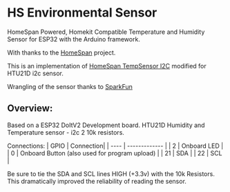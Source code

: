 # HS Environmental Sensor
HomeSpan Powered, Homekit Compatible Temperature and Humidity Sensor for ESP32 with the Arduino framework.

With thanks to the [HomeSpan](https://github.com/HomeSpan) project.


This is an implementation of [HomeSpan TempSensor I2C](https://github.com/HomeSpan/TempSensorI2C) modified for HTU21D i2c sensor.

Wrangling of the sensor thanks to [SparkFun](https://github.com/sparkfun/HTU21D_Breakout)


## Overview:

Based on a ESP32 DoItV2 Development board.
HTU21D Humidity and Temperature sensor - i2c
2 10k resistors.

Connections:
| GPIO | Connection|
| ---- | ------------- |
| 2 | Onboard LED |
|  0   | Onboard Button (also used for program upload) |
| 21 | SDA |
| 22 | SCL |

Be sure to tie the SDA and SCL lines HIGH (+3.3v) with the 10k Resistors.
    This dramatically improved the reliability of reading the sensor.









